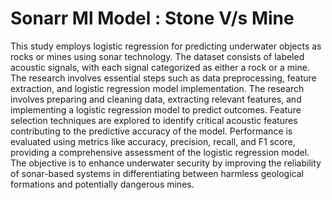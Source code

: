 # Sonarr Ml  Model : Stone V/s Mine
 This study employs logistic regression for predicting underwater objects as rocks or mines using sonar technology. The dataset consists of labeled acoustic signals, with each signal categorized as either a rock or a mine. The research involves essential steps such as data preprocessing, feature extraction, and logistic regression model implementation. The research involves preparing and cleaning data, extracting relevant features, and implementing a logistic regression model to predict outcomes. Feature selection techniques are explored to identify critical acoustic features contributing to the predictive accuracy of the model. Performance is evaluated using metrics like accuracy, precision, recall, and F1 score, providing a comprehensive assessment of the logistic regression model. The objective is to enhance underwater security by improving the reliability of sonar-based systems in differentiating between harmless geological formations and potentially dangerous mines.
